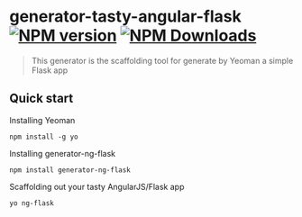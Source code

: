 # generator-tasty-angular-flask [![NPM version](https://badge.fury.io/js/generator-ng-flask.svg)](https://www.npmjs.org/package/generator-ng-flask) [![NPM Downloads](http://img.shields.io/npm/dm/generator-ng-flask.svg)](https://www.npmjs.org/package/generator-ng-flask)
> This generator is the scaffolding tool for generate by Yeoman a simple Flask app

## Quick start
Installing Yeoman
```
npm install -g yo
```

Installing generator-ng-flask
```
npm install generator-ng-flask
```

Scaffolding out your tasty AngularJS/Flask app
```
yo ng-flask
```
